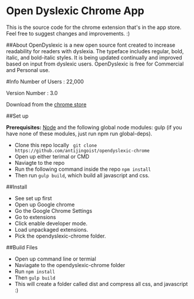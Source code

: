 # Open Dyslexic Chrome App

This is the source code for the chrome extension that's in the app store. Feel free to suggest changes and improvements. :)



##About 
OpenDyslexic is a new open source font created to increase readability for readers with dyslexia. The typeface includes regular, bold, italic, and bold-italic styles. It is being updated continually and improved based on input from dyslexic users. OpenDyslexic is free for Commercial and Personal use.

#Info
Number of Users : 22,000

Version Number : 3.0 

Download from the [chrome store](https://chrome.google.com/webstore/detail/opendyslexic/cdnapgfjopgaggbmfgbiinmmbdcglnam?hl=en)


##Set up

**Prerequisites:** [Node](http://nodejs.org/) and the following global node modules:  gulp (if you have none of these modules, just run npm run global-deps).
- Clone this repo locally ``` git clone  https://github.com/antijingoist/opendyslexic-chrome```
- Open up either terimal or CMD
- Naviagte to the repo 
- Run the following command inside the repo ```npm install```
- Then run ```gulp build```, which build all javascript and css.



##Install 
- See set up first 
- Open up Google chrome
- Go the Google Chrome Settings
- Go to extensions
- Click enable developer mode.
- Load unpackaged extensions.
- Pick the opendyslexic-chrome folder.


##Build Files
- Open up command line or termial
- Naviagate to the opendyslexic-chrome folder
- Run ```npm install ```
- Then ``` gulp build ```
- This will create a folder called dist and compress all css, and javascript :)
